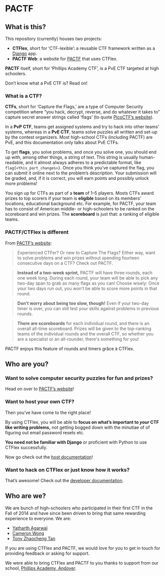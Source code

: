 # PACTF


## What is this?

This repository (currently) houses two projects:

- **CTFlex**, short for ‘CTF-lexible’: a reusable CTF framework written as a [Django][django] app.
- **PACTF Web**: a website for [PACTF][pactf] that uses CTFlex.

**PACTF** itself, short for ‘Phillips Academy CTF’, is a PvE CTF targeted at high schoolers.

Don’t know what a PvE CTF is? Read on!


### What is a CTF?

**CTFs**, short for ‘Capture the Flags,’ are a type of Computer Security competition where “you hack, decrypt, reverse, and do whatever it takes to” capture secret answer strings called ‘flags’ (to quote [PicoCTF’s website][picoctf]).

In a **PvP CTF**, teams get assigned systems and try to hack into other teams’ systems, whereas in a **PvE CTF**, teams solve puzzles all written and set-up by the contest organizers. Most high-school CTFs (including PACTF) are PvE, and this documentation only talks about PvE CTFs.

To get **flags**, you solve problems, and once you solve one, you should end up with, among other things, a string of text. This string is usually human-readable, and it almost always adheres to a predictable format, like `flag{<this_part_changes>}`. Once you think you’ve captured the flag, you can submit it online next to the problem’s description. Your submission will be graded, and, if it is correct, you will earn points and possibly unlock more problems!

You sign up for CTFs as part of a **team** of 1–5 players. Mosts CTFs award prizes to top scorers if your team is **eligible** based on its members’ locations, educational background etc. For example, for PACTF, your team has to consist of American middle- or high-schoolers to be ranked on the scoreboard and win prizes. The **scoreboard** is just that: a ranking of eligible teams.


### PACTF/CTFlex is different

From [PACTF’s website][pactf]:

> Experienced CTFer? Or new to Capture The Flags? Either way, want to solve problems and win prizes without spending fourteen consecutive days on a CTF? Check out PACTF.

> **Instead of a two-week sprint,** PACTF will have three rounds, each one week long. During each round, your team will be able to pick any two-day span to grab as many flags as you can! Choose wisely: Once your two days run out, you won’t be able to score more points in that round.

> **Don’t worry about being too slow, though!** Even if your two-day timer is over, you can still test your skills against problems in previous rounds.

> **There are scoreboards** for each individual round, and there is an overall all-time scoreboard. Prizes will be given to the top-ranking teams of the individual rounds and the overall CTF, so whether you are a specialist or an all-rounder, there's something for you!

PACTF enjoys this feature of rounds and timers grâce à CTFlex.


## Who are you?

### Want to solve computer security puzzles for fun and prizes?

Head on over to [PACTF’s website][pactf]!


### Want to host your own CTF?

Then you’ve have come to the right place!

By using CTFlex, you will be able to **focus on what’s important to _your_ CTF like writing problems,** not getting bogged down with the minutiae of of figuring out email password resets etc.

**You need not be familiar with Django** or proficient with Python to use CTFlex successfully.

Now go check out the [host documentation](docs/host.md)!


### Want to hack on CTFlex or just know how it works?

That’s awesome! Check out the [developer documentation](docs/dev.md).


## Who are we?

We are bunch of high-schoolers who participated in their first CTF in the Fall of 2014 and have since been driven to bring that same rewarding experience to everyone. We are:

- [Yatharth Agarwal](mailto:yagarwal@andover.edu)
- [Cameron Wong](mailto:cwong@andover.edu)
- [Tony Zhaocheng Tan](https://tonytan.io/about/)

If you are using CTFlex and PACTF, we would love for you to get in touch for providing feedback or asking for support.

We were able to bring CTFlex and PACTF to you thanks to support from our school, [Phillips Academy, Andover][andover].


  [django]: https://djangoproject.org
  [picoctf]: https://picoctf.com
  [pactf]: https://pactf.com
  [andover]: https://www.andover.edu
